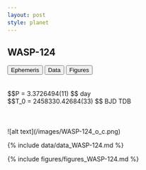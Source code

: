 ```yaml
---
layout: post
style: planet
---
```

<script src="../js/planets.js"></script>

## WASP-124

<!-- Tab links -->
<div class="tab">
<button class="tablinks" onclick="openCity(event, 'Ephemeris')">Ephemeris</button>
<button class="tablinks" onclick="openCity(event, 'Data')">Data</button>
<button class="tablinks" onclick="openCity(event, 'Figures')">Figures</button>
</div>

<!-- Tab content -->
<div id="Ephemeris" class="tabcontent" markdown="1">
<br/><br/>
$$P = 3.3726494(11) $$ day <br/>
$$T_0 = 2458330.42684(33) $$ BJD TDB
<br/><br/>
<br/><br/>
![alt text](/images/WASP-124_o_c.png)
</div>


<div id="Data" class="tabcontent" markdown="1">

{% include data/data_WASP-124.md %}

</div>

<div id="Figures" class="tabcontent" markdown="1">
{% include figures/figures_WASP-124.md %}
</div>


<script src="../js/tabs.js"></script>


